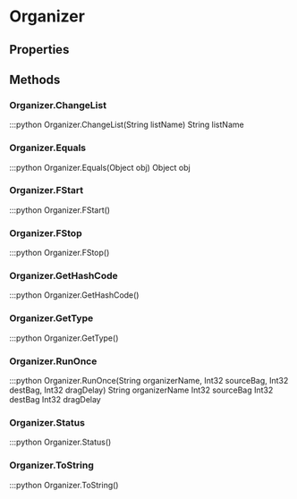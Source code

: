 # Organizer    

## Properties  
 
## Methods  
### Organizer.ChangeList
:::python
Organizer.ChangeList(String listName)
  String listName
### Organizer.Equals
:::python
Organizer.Equals(Object obj)
  Object obj
### Organizer.FStart
:::python
Organizer.FStart()
### Organizer.FStop
:::python
Organizer.FStop()
### Organizer.GetHashCode
:::python
Organizer.GetHashCode()
### Organizer.GetType
:::python
Organizer.GetType()
### Organizer.RunOnce
:::python
Organizer.RunOnce(String organizerName, Int32 sourceBag, Int32 destBag, Int32 dragDelay)
  String organizerName 
  Int32 sourceBag 
  Int32 destBag 
  Int32 dragDelay
### Organizer.Status
:::python
Organizer.Status()
### Organizer.ToString
:::python
Organizer.ToString()